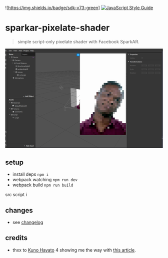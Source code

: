 ![https://img.shields.io/badge/sdk-v73-green] [![JavaScript Style Guide](https://img.shields.io/badge/code_style-standard-brightgreen.svg)](https://standardjs.com)

# sparkar-pixelate-shader

> simple script-only pixelate shader with Facebook SparkAR.

![preview](./preview.jpg)

## setup

* install deps `npm i`
* webpack watching `npm run dev`
* webpack build `npm run build`

src script i

## changes

* see [changelog](./CHANGELOG.md)

## credits

* thxx to [Kuno Hayato](https://github.com/kunofellasleep) 4 showing me the way with [this article](https://medium.com/birdman-inc/gaussian-blur-on-spark-ar-studio-833e171160d5).

